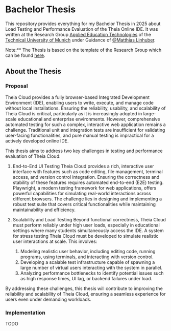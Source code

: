 # Bachelor Thesis

This repository provides everything for my Bachelor Thesis in 2025 about Load Testing and Performance Evaluation of the Theia Online IDE. It was written at the Research Group [Applied Education Technologies](https://aet.cit.tum.de/) of the [Technical University of Munich](https://tum.de) under Guidance of [@Matthias Linhuber](https://github.com/mtze).

Note:** The Thesis is based on the template of the Research Group which can be found [here](https://github.com/ls1intum/thesis-template-typst).

## About the Thesis

### Proposal

Theia Cloud provides a fully browser-based Integrated Development Environment (IDE), enabling users to write, execute, and manage code without local installations. Ensuring the reliability, usability, and scalability of Theia Cloud is critical, particularly as it is increasingly adopted in large-scale educational and enterprise environments. However, comprehensive automated testing for such a complex, interactive web application remains a challenge. Traditional unit and integration tests are insufficient for validating user-facing functionalities, and pure manual testing is impractical for a actively developed online IDE.

This thesis aims to address two key challenges in testing and performance evaluation of Theia Cloud:

1. End-to-End UI Testing
Theia Cloud provides a rich, interactive user interface with features such as code editing, file management, terminal access, and version control integration. Ensuring the correctness and stability of these features requires automated end-to-end (E2E) testing. Playwright, a modern testing framework for web applications, offers powerful capabilities for simulating real-world interactions across different browsers. The challenge lies in designing and implementing a robust test suite that covers critical functionalities while maintaining maintainability and efficiency.
2. Scalability and Load Testing
Beyond functional correctness, Theia Cloud must perform reliably under high user loads, especially in educational settings where many students simultaneously access the IDE. A system for stress testing Theia Cloud must be developed to simulate realistic user interactions at scale. This involves:

    1. Modeling realistic user behavior, including editing code, running programs, using terminals, and interacting with version control.
    2. Developing a scalable test infrastructure capable of spawning a large number of virtual users interacting with the system in parallel.
    3. Analyzing performance bottlenecks to identify potential issues such as high response times, UI lag, or backend failures under load.

By addressing these challenges, this thesis will contribute to improving the reliability and scalability of Theia Cloud, ensuring a seamless experience for users even under demanding workloads.

### Implementation

TODO
